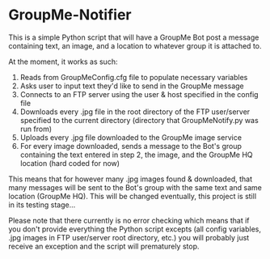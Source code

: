# GroupMe-Notifier

This is a simple Python script that will have a GroupMe Bot post a message containing text, an image, and a location to whatever group it is attached to.

At the moment, it works as such:

1.  Reads from GroupMeConfig.cfg file to populate necessary variables
2.  Asks user to input text they'd like to send in the GroupMe message
3.  Connects to an FTP server using the user & host specified in the config file
4.  Downloads every .jpg file in the root directory of the FTP user/server specified to the current directory (directory that GroupMeNotify.py was run from)
5.  Uploads every .jpg file downloaded to the GroupMe image service
6.  For every image downloaded, sends a message to the Bot's group containing the text entered in step 2, the image, and the GroupMe HQ location (hard coded for now)

This means that for however many .jpg images found & downloaded, that many messages will be sent to the Bot's group with the same text and same location (GroupMe HQ). This will be changed eventually, this project is still in its testing stage...

Please note that there currently is no error checking which means that if you don't provide everything the Python script excepts (all config variables, .jpg images in FTP user/server root directory, etc.) you will probably just receive an exception and the script will prematurely stop.
